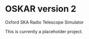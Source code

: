 OSKAR version 2
===============

Oxford SKA Radio Telescope Simulator

This is currently a placeholder project. 

